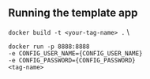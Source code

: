 ## Running the template app
```docker build -t <your-tag-name> .``` \
``` 
docker run -p 8888:8888 
-e CONFIG_USER_NAME={CONFIG_USER_NAME}
-e CONFIG_PASSWORD={CONFIG_PASSWORD}
<tag-name>